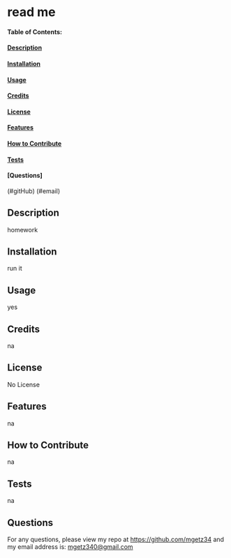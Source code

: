 # read me

#### Table of Contents:
#### [Description](#description)
#### [Installation](#installation)
#### [Usage](#usage)
#### [Credits](#credits)
#### [License](#license)
#### [Features](#features)
#### [How to Contribute](#contribute) 
#### [Tests](#tests)
#### [Questions]
(#gitHub)
(#email)

## Description
homework

## Installation
run it

## Usage
yes

## Credits
na

## License
No License

## Features
na

## How to Contribute
na

## Tests
na

## Questions
For any questions, please view my repo at https://github.com/mgetz34
and my email address is: mgetz340@gmail.com
